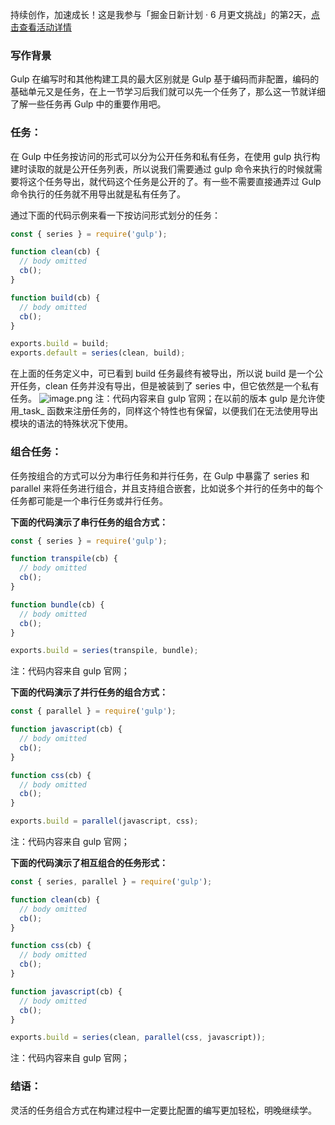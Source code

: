 持续创作，加速成长！这是我参与「掘金日新计划 · 6 月更文挑战」的第2天，[点击查看活动详情](https://juejin.cn/post/7099702781094674468)
### 写作背景
Gulp 在编写时和其他构建工具的最大区别就是 Gulp 基于编码而非配置，编码的基础单元又是任务，在上一节学习后我们就可以先一个任务了，那么这一节就详细了解一些任务再 Gulp 中的重要作用吧。
### 任务：
在 Gulp 中任务按访问的形式可以分为公开任务和私有任务，在使用 gulp 执行构建时读取的就是公开任务列表，所以说我们需要通过 gulp 命令来执行的时候就需要将这个任务导出，就代码这个任务是公开的了。有一些不需要直接通弄过 Gulp 命令执行的任务就不用导出就是私有任务了。

通过下面的代码示例来看一下按访问形式划分的任务：
```javascript
const { series } = require('gulp');

function clean(cb) {
  // body omitted
  cb();
}

function build(cb) {
  // body omitted
  cb();
}

exports.build = build;
exports.default = series(clean, build);
```
在上面的任务定义中，可已看到 build 任务最终有被导出，所以说 build 是一个公开任务，clean 任务并没有导出，但是被装到了 series 中，但它依然是一个私有任务。
![image.png](https://picgo-2022.oss-cn-beijing.aliyuncs.com/202308281109351.png)
注：代码内容来自 gulp 官网；在以前的版本 gulp 是允许使用_task_ 函数来注册任务的，同样这个特性也有保留，以便我们在无法使用导出模块的语法的特殊状况下使用。
### 组合任务：
任务按组合的方式可以分为串行任务和并行任务，在 Gulp 中暴露了 series 和 parallel 来将任务进行组合，并且支持组合嵌套，比如说多个并行的任务中的每个任务都可能是一个串行任务或并行任务。

**下面的代码演示了串行任务的组合方式：**
```javascript
const { series } = require('gulp');

function transpile(cb) {
  // body omitted
  cb();
}

function bundle(cb) {
  // body omitted
  cb();
}

exports.build = series(transpile, bundle);
```
注：代码内容来自 gulp 官网；

**下面的代码演示了并行任务的组合方式：**
```javascript
const { parallel } = require('gulp');

function javascript(cb) {
  // body omitted
  cb();
}

function css(cb) {
  // body omitted
  cb();
}

exports.build = parallel(javascript, css);
```
注：代码内容来自 gulp 官网；

**下面的代码演示了相互组合的任务形式：**
```javascript
const { series, parallel } = require('gulp');

function clean(cb) {
  // body omitted
  cb();
}

function css(cb) {
  // body omitted
  cb();
}

function javascript(cb) {
  // body omitted
  cb();
}

exports.build = series(clean, parallel(css, javascript));
```
注：代码内容来自 gulp 官网；

### 结语：
灵活的任务组合方式在构建过程中一定要比配置的编写更加轻松，明晚继续学。
